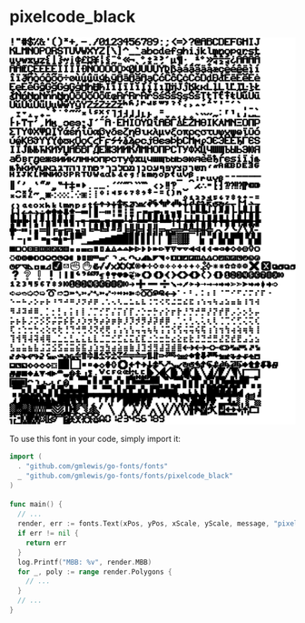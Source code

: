 # pixelcode_black

![pixelcode_black](pixelcode_black.png)

To use this font in your code, simply import it:

```go
import (
  . "github.com/gmlewis/go-fonts/fonts"
  _ "github.com/gmlewis/go-fonts/fonts/pixelcode_black"
)

func main() {
  // ...
  render, err := fonts.Text(xPos, yPos, xScale, yScale, message, "pixelcode_black", Center)
  if err != nil {
    return err
  }
  log.Printf("MBB: %v", render.MBB)
  for _, poly := range render.Polygons {
    // ...
  }
  // ...
}
```

